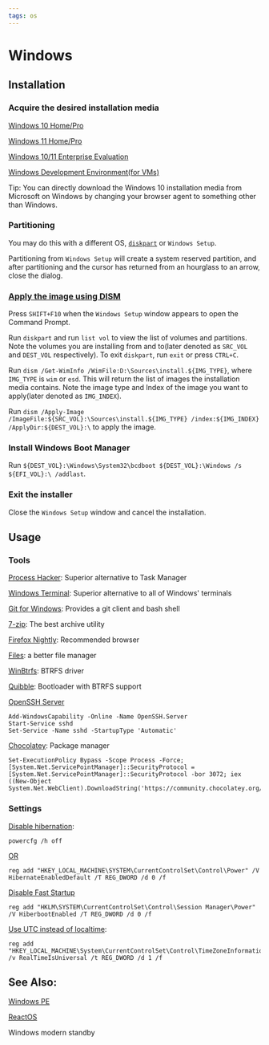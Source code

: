 ```yaml
---
tags: os
---
```

# Windows
## Installation
### Acquire the desired installation media
[Windows 10 Home/Pro](https://www.microsoft.com/en-us/software-download/windows10ISO)

[Windows 11 Home/Pro](https://www.microsoft.com/en-us/software-download/windows11)

[Windows 10/11 Enterprise Evaluation](https://www.microsoft.com/en-us/evalcenter/evaluate-windows-11-enterprise)

[Windows Development Environment(for VMs)](https://developer.microsoft.com/en-us/windows/downloads/virtual-machines/)

Tip: You can directly download the Windows 10 installation media from Microsoft on Windows by changing your browser agent to something other than Windows.

### Partitioning
You may do this with a different OS, [`diskpart`](https://docs.microsoft.com/en-us/windows-server/administration/windows-commands/diskpart) or `Windows Setup`.

Partitioning from `Windows Setup` will create a system reserved partition, and after partitioning and the cursor has returned from an hourglass to an arrow, close the dialog.

### [Apply the image using DISM](https://www.tenforums.com/tutorials/84331-apply-windows-image-using-dism-instead-clean-install.html)
Press `SHIFT+F10` when the `Windows Setup` window appears to open the Command Prompt.

Run `diskpart` and run `list vol` to view the list of volumes and partitions. Note the volumes you are installing from and to(later denoted as `SRC_VOL` and `DEST_VOL` respectively). To exit `diskpart`, run `exit` or press `CTRL+C`.

Run `dism /Get-WimInfo /WimFile:D:\Sources\install.${IMG_TYPE}`, where `IMG_TYPE` is `wim` or `esd`. This will return the list of images the installation media contains. Note the image type and Index of the image you want to apply(later denoted as `IMG_INDEX`).

Run `dism /Apply-Image /ImageFile:${SRC_VOL}:\Sources\install.${IMG_TYPE} /index:${IMG_INDEX} /ApplyDir:${DEST_VOL}:\` to apply the image.

### Install Windows Boot Manager
Run `${DEST_VOL}:\Windows\System32\bcdboot ${DEST_VOL}:\Windows /s ${EFI_VOL}:\ /addlast`.

### Exit the installer
Close the `Windows Setup` window and cancel the installation.

## Usage
### Tools
[Process Hacker](https://github.com/processhacker/processhacker): Superior alternative to Task Manager

[Windows Terminal](https://github.com/microsoft/terminal): Superior alternative to all of Windows' terminals

[Git for Windows](https://gitforwindows.org/): Provides a git client and bash shell

[7-zip](https://www.7-zip.org/): The best archive utility

[Firefox Nightly](https://www.mozilla.org/en-US/firefox/all/#product-desktop-nightly): Recommended browser

[Files](https://github.com/files-community/Files): a better file manager

[WinBtrfs](https://github.com/maharmstone/btrfs): BTRFS driver

[Quibble](https://github.com/maharmstone/quibble): Bootloader with BTRFS support

[OpenSSH Server](https://learn.microsoft.com/en-us/windows-server/administration/openssh/openssh_install_firstuse?tabs=powershell)
```
Add-WindowsCapability -Online -Name OpenSSH.Server
Start-Service sshd
Set-Service -Name sshd -StartupType 'Automatic'
```
[Chocolatey](https://docs.chocolatey.org/en-us/choco/setup): Package manager
```
Set-ExecutionPolicy Bypass -Scope Process -Force; [System.Net.ServicePointManager]::SecurityProtocol = [System.Net.ServicePointManager]::SecurityProtocol -bor 3072; iex ((New-Object System.Net.WebClient).DownloadString('https://community.chocolatey.org/install.ps1'))
```

### Settings

[Disable hibernation](https://docs.microsoft.com/en-us/troubleshoot/windows-client/deployment/disable-and-re-enable-hibernation): 
```
powercfg /h off
```

[OR](https://www.elevenforum.com/t/enable-or-disable-hibernate-in-windows-11.1894)
```
reg add "HKEY_LOCAL_MACHINE\SYSTEM\CurrentControlSet\Control\Power" /V HibernateEnabledDefault /T REG_DWORD /d 0 /f
```

[Disable Fast Startup](https://www.tenforums.com/tutorials/4189-turn-off-fast-startup-windows-10-a.html#option2)
```
reg add "HKLM\SYSTEM\CurrentControlSet\Control\Session Manager\Power" /V HiberbootEnabled /T REG_DWORD /d 0 /f
```

[Use UTC instead of localtime](https://devblogs.microsoft.com/oldnewthing/20040902-00/?p=37983):
```
reg add "HKEY_LOCAL_MACHINE\System\CurrentControlSet\Control\TimeZoneInformation" /v RealTimeIsUniversal /t REG_DWORD /d 1 /f
```



## See Also:
[Windows PE](https://docs.microsoft.com/en-us/windows-hardware/manufacture/desktop/winpe-intro)

[ReactOS](https://reactos.org/)

Windows modern standby